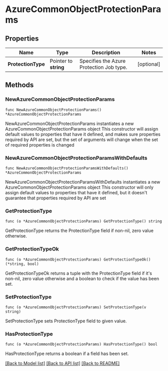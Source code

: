 # AzureCommonObjectProtectionParams

## Properties

Name | Type | Description | Notes
------------ | ------------- | ------------- | -------------
**ProtectionType** | Pointer to **string** | Specifies the Azure Protection Job type. | [optional] 

## Methods

### NewAzureCommonObjectProtectionParams

`func NewAzureCommonObjectProtectionParams() *AzureCommonObjectProtectionParams`

NewAzureCommonObjectProtectionParams instantiates a new AzureCommonObjectProtectionParams object
This constructor will assign default values to properties that have it defined,
and makes sure properties required by API are set, but the set of arguments
will change when the set of required properties is changed

### NewAzureCommonObjectProtectionParamsWithDefaults

`func NewAzureCommonObjectProtectionParamsWithDefaults() *AzureCommonObjectProtectionParams`

NewAzureCommonObjectProtectionParamsWithDefaults instantiates a new AzureCommonObjectProtectionParams object
This constructor will only assign default values to properties that have it defined,
but it doesn't guarantee that properties required by API are set

### GetProtectionType

`func (o *AzureCommonObjectProtectionParams) GetProtectionType() string`

GetProtectionType returns the ProtectionType field if non-nil, zero value otherwise.

### GetProtectionTypeOk

`func (o *AzureCommonObjectProtectionParams) GetProtectionTypeOk() (*string, bool)`

GetProtectionTypeOk returns a tuple with the ProtectionType field if it's non-nil, zero value otherwise
and a boolean to check if the value has been set.

### SetProtectionType

`func (o *AzureCommonObjectProtectionParams) SetProtectionType(v string)`

SetProtectionType sets ProtectionType field to given value.

### HasProtectionType

`func (o *AzureCommonObjectProtectionParams) HasProtectionType() bool`

HasProtectionType returns a boolean if a field has been set.


[[Back to Model list]](../README.md#documentation-for-models) [[Back to API list]](../README.md#documentation-for-api-endpoints) [[Back to README]](../README.md)



